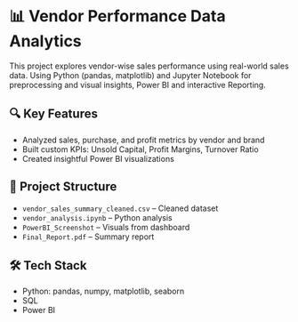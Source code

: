 # 📊 Vendor Performance Data Analytics

This project explores vendor-wise sales performance using real-world sales data. Using Python (pandas, matplotlib) and Jupyter Notebook for preprocessing and visual insights, Power BI and interactive Reporting.

## 🔍 Key Features
- Analyzed sales, purchase, and profit metrics by vendor and brand
- Built custom KPIs: Unsold Capital, Profit Margins, Turnover Ratio
- Created insightful Power BI visualizations

## 📂 Project Structure
- `vendor_sales_summary_cleaned.csv` – Cleaned dataset
- `vendor_analysis.ipynb` – Python analysis
- `PowerBI_Screenshot` – Visuals from dashboard
- `Final_Report.pdf` – Summary report

## 🛠️ Tech Stack
- Python: pandas, numpy, matplotlib, seaborn
- SQL
- Power BI
